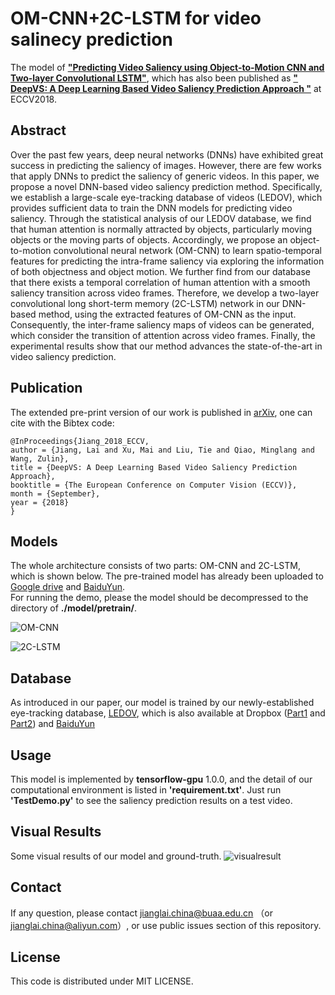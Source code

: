 OM-CNN+2C-LSTM for video salinecy prediction
==========
The model of [**"Predicting Video Saliency using Object-to-Motion CNN and Two-layer Convolutional LSTM"**](https://arxiv.org/abs/1709.06316), which has also been published as [**" DeepVS: A Deep Learning Based Video Saliency Prediction Approach
"**](http://openaccess.thecvf.com/content_ECCV_2018/html/Lai_Jiang_DeepVS_A_Deep_ECCV_2018_paper.html) at ECCV2018.

## Abstract
Over the past few years, deep neural networks (DNNs) have exhibited great success in predicting the saliency of images. However, there are few works that apply DNNs to predict the saliency of generic videos. In this paper, we propose a novel DNN-based video saliency prediction method. Specifically, we establish a large-scale eye-tracking database of videos (LEDOV), which provides sufficient data to train the DNN models for predicting video saliency. Through the statistical analysis of our LEDOV database, we find that human attention is normally attracted by objects, particularly moving objects or the moving parts of objects. Accordingly, we propose an object-to-motion convolutional neural network (OM-CNN) to learn spatio-temporal features for predicting the intra-frame saliency via exploring the information of both objectness and object motion. We further find from our database that there exists a temporal correlation of human attention with a smooth saliency transition across video frames. Therefore, we develop a two-layer convolutional long short-term memory (2C-LSTM) network in our DNN-based method, using the extracted features of OM-CNN as the input. Consequently, the inter-frame saliency maps of videos can be generated, which consider the transition of attention across video frames. Finally, the experimental results show that our method advances the state-of-the-art in video saliency prediction.

## Publication
The extended pre-print version of our work is published in [arXiv](https://arxiv.org/abs/1709.06316), one can cite with the Bibtex code:  
```
@InProceedings{Jiang_2018_ECCV,
author = {Jiang, Lai and Xu, Mai and Liu, Tie and Qiao, Minglang and Wang, Zulin},
title = {DeepVS: A Deep Learning Based Video Saliency Prediction Approach},
booktitle = {The European Conference on Computer Vision (ECCV)},
month = {September},
year = {2018}
} 
```

## Models
The whole architecture consists of two parts: OM-CNN and 2C-LSTM, which is shown below. The pre-trained model has already been uploaded to [Google drive](https://drive.google.com/drive/folders/0BwrNwFvsiqVaaEVVUmpyZ0RWSzA?usp=sharing) and [BaiduYun](http://pan.baidu.com/s/1dFGlIY9).  
For running the demo, please the model should be decompressed to the directory of **./model/pretrain/**.

![OM-CNN](/fig/OM-CNN.png "OM-CNN")

![2C-LSTM](/fig/2C-LSTM.png "2C-LSTM")

## Database
As introduced in our paper, our model is trained by our newly-established eye-tracking database,  [LEDOV](https://github.com/remega/LEDOV-eye-tracking-database), which is also available at Dropbox ([Part1](https://www.dropbox.com/s/xqrae7bc73jnncr/LEDOV.zip.001?dl=0) and [Part2](https://www.dropbox.com/s/pxbahpwkea9icw0/LEDOV.zip.002?dl=0)) and [BaiduYun](http://pan.baidu.com/s/1pLmfjCZ)

## Usage
This model is implemented by **tensorflow-gpu** 1.0.0, and the detail of our computational environment is listed in **'requirement.txt'**. Just run **'TestDemo.py'** to see the saliency prediction results on a test video.

## Visual Results
Some visual results of our model and ground-truth.
![visualresult](/fig/visualresult.png "visualresult")

## Contact
If any question, please contact jianglai.china@buaa.edu.cn （or jianglai.china@aliyun.com）, or use public issues section of this repository.

## License
This code is distributed under MIT LICENSE.
